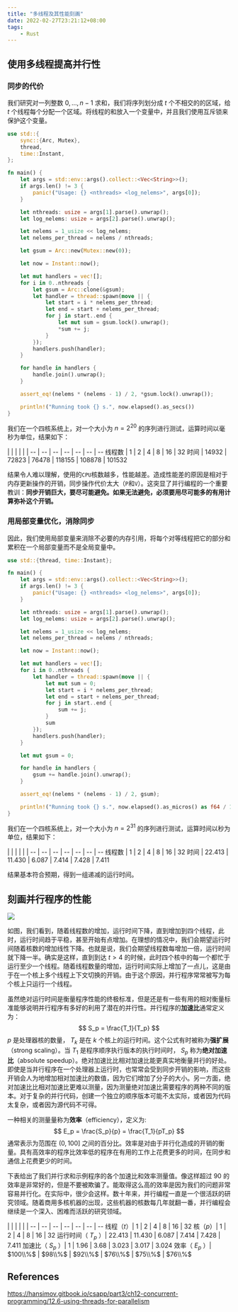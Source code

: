 ```yaml
---
title: "多线程及其性能刻画"
date: 2022-02-27T23:21:12+08:00
tags:
    - Rust
---
```


## 使用多线程提高并行性

### 同步的代价

我们研究对一列整数 $0, ..., n - 1$ 求和，我们将序列划分成 $t$ 个不相交的的区域，给 $t$ 个线程每个分配一个区域。将线程的和放入一个变量中，并且我们使用互斥锁来保护这个变量。

```rust
use std::{
    sync::{Arc, Mutex},
    thread,
    time::Instant,
};

fn main() {
    let args = std::env::args().collect::<Vec<String>>();
    if args.len() != 3 {
        panic!("Usage: {} <nthreads> <log_nelems>", args[0]);
    }

    let nthreads: usize = args[1].parse().unwrap();
    let log_nelems: usize = args[2].parse().unwrap();

    let nelems = 1_usize << log_nelems;
    let nelems_per_thread = nelems / nthreads;

    let gsum = Arc::new(Mutex::new(0));

    let now = Instant::now();

    let mut handlers = vec![];
    for i in 0..nthreads {
        let gsum = Arc::clone(&gsum);
        let handler = thread::spawn(move || {
            let start = i * nelems_per_thread;
            let end = start + nelems_per_thread;
            for j in start..end {
                let mut sum = gsum.lock().unwrap();
                *sum += j;
            }
        });
        handlers.push(handler);
    }

    for handle in handlers {
        handle.join().unwrap();
    }

    assert_eq!(nelems * (nelems - 1) / 2, *gsum.lock().unwrap());

    println!("Running took {} s.", now.elapsed().as_secs())
}
```

我们在一个四核系统上，对一个大小为 $n=2^{20}$ 的序列进行测试，运算时间以毫秒为单位，结果如下：

| | | | | |
-- | -- | -- | -- | -- | -- | --
线程数 | 1 | 2 | 4 | 8 | 16 | 32
时间 | 14932 | 72823 | 76478 | 118155 | 108878 | 101532

结果令人难以理解，使用的`CPU`核数越多，性能越差。造成性能差的原因是相对于内存更新操作的开销，同步操作代价太大（`P`和`V`）。这突显了并行编程的一个重要教训：**同步开销巨大，要尽可能避免。如果无法避免，必须要用尽可能多的有用计算弥补这个开销。**

### 用局部变量优化，消除同步

因此，我们使用局部变量来消除不必要的内存引用，将每个对等线程把它的部分和累积在一个局部变量而不是全局变量中。

```rust
use std::{thread, time::Instant};

fn main() {
    let args = std::env::args().collect::<Vec<String>>();
    if args.len() != 3 {
        panic!("Usage: {} <nthreads> <log_nelems>", args[0]);
    }

    let nthreads: usize = args[1].parse().unwrap();
    let log_nelems: usize = args[2].parse().unwrap();

    let nelems = 1_usize << log_nelems;
    let nelems_per_thread = nelems / nthreads;

    let now = Instant::now();

    let mut handlers = vec![];
    for i in 0..nthreads {
        let handler = thread::spawn(move || {
            let mut sum = 0;
            let start = i * nelems_per_thread;
            let end = start + nelems_per_thread;
            for j in start..end {
                sum += j;
            }
            sum
        });
        handlers.push(handler);
    }

    let mut gsum = 0;

    for handle in handlers {
        gsum += handle.join().unwrap();
    }

    assert_eq!(nelems * (nelems - 1) / 2, gsum);

    println!("Running took {} s.", now.elapsed().as_micros() as f64 / 1e6)
}
```

我们在一个四核系统上，对一个大小为 $n=2^{31}$ 的序列进行测试，运算时间以秒为单位，结果如下：

| | | | | | 
-- | -- | -- | -- | -- | -- | --
线程数 | 1 | 2 | 4 | 8 | 16 | 32
时间 | 22.413 | 11.430 | 6.087 | 7.414 | 7.428 | 7.411

结果基本符合预期，得到一组递减的运行时间。

## 刻画并行程序的性能

![](https://s3.bmp.ovh/imgs/2022/02/700ae3a337f3d100.png)

如图，我们看到，随着线程数的增加，运行时间下降，直到增加到四个线程，此时，运行时间趋于平稳，甚至开始有点增加。在理想的情况中，我们会期望运行时间随着核数的增加线性下降。也就是说，我们会期望线程数每增加一倍，运行时间就下降一半。确实是这样，直到到达 $t > 4$ 的时候，此时四个核中的每一个都忙于运行至少一个线程。随着线程数量的增加，运行时间实际上增加了一点儿，这是由于在一个核上多个线程上下文切换的开销。由于这个原因，并行程序常常被写为每个核上只运行一个线程。

虽然绝对运行时间是衡量程序性能的终极标准，但是还是有一些有用的相对衡量标准能够说明并行程序有多好的利用了潜在的并行性。并行程序的**加速比**通常定义为： $$ S_p = \frac{T_1}{T_p} $$ $p$ 是处理器核的数量， $T_k$ 是在 $k$ 个核上的运行时间。这个公式有时被称为**强扩展**（strong scaling）。当 $T_1$ 是程序顺序执行版本的执行时间时， $S_p$ 称为**绝对加速比**（absolute speedup）。绝对加速比比相对加速比能更真实地衡量并行的好处。即使是当并行程序在一个处理器上运行时，也常常会受到同步开销的影响，而这些开销会人为地增加相对加速比的数值，因为它们增加了分子的大小。另一方面，绝对加速比比相对加速比更难以测量，因为测量绝对加速比需要程序的两种不同的版本。对于复杂的并行代码，创建一个独立的顺序版本可能不太实际，或者因为代码太复杂，或者因为源代码不可得。

一种相关的测量量称为**效率**（efficiency），定义为: $$ E_p = \frac{S_p}{p} = \frac{T_1}{pT_p} $$通常表示为范围在 $(0, 100]$ 之间的百分比。效率是对由于并行化造成的开销的衡量。具有高效率的程序比效率低的程序在有用的工作上花费更多的时间，在同步和通信上花费更少的时间。

下表给出了我们并行求和示例程序的各个加速比和效率测量值。像这样超过 $90%$  的效率是非常好的，但是不要被欺骗了。能取得这么高的效率是因为我们的问题非常容易并行化。在实际中，很少会这样。数十年来，并行编程一直是一个很活跃的研究领域。随着商用多核机器的出现，这些机器的核数每几年就翻一番，并行编程会继续是一个深入、困难而活跃的研究领域。

| | | | | |
-- | -- | -- | -- | -- | -- | --
线程（$t$）| $1$ | $2$ | $4$ | $8$ | $16$ | $32$
核（$p$）| $1$ | $2$ | $4$ | $8$ | $16$ | $32$
运行时间（ $T_p$ ）| $22.413$ | $11.430$ | $6.087$ | $7.414$ | $7.428$ | $7.411$
加速比（ $S_p$ ）| $1$ | $1.96$ | $3.68$ | $3.023$ | $3.017$ | $3.024$
效率（ $E_p$ ）| $100\\%$ | $98\\%$ | $92\\%$ | $76\\%$ | $75\\%$ | $76\\%$

## References

<https://hansimov.gitbook.io/csapp/part3/ch12-concurrent-programming/12.6-using-threads-for-parallelism>
